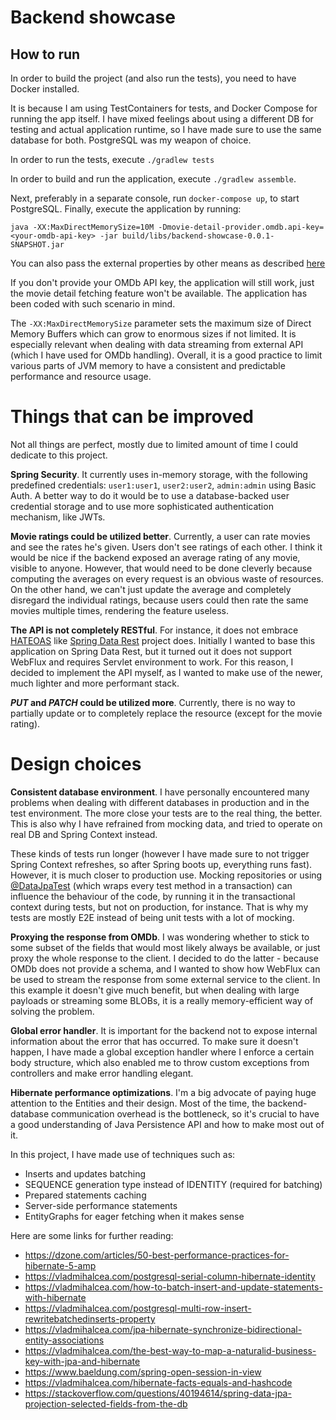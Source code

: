 # Backend showcase

## How to run
In order to build the project (and also run the tests), you need to have Docker installed.

It is because I am using TestContainers for tests, and Docker Compose for running the app itself.
I have mixed feelings about using a different DB for testing and actual application runtime, so I have made
sure to use the same database for both. PostgreSQL was my weapon of choice.

In order to run the tests, execute `./gradlew tests`

In order to build and run the application, execute `./gradlew assemble`.

Next, preferably in a separate console, run `docker-compose up`, to start PostgreSQL.
Finally, execute the application by running:

```
java -XX:MaxDirectMemorySize=10M -Dmovie-detail-provider.omdb.api-key=<your-omdb-api-key> -jar build/libs/backend-showcase-0.0.1-SNAPSHOT.jar
```
You can also pass the external properties by other means as described [here](https://docs.spring.io/spring-boot/docs/current/reference/html/features.html#features.external-config)

If you don't provide your OMDb API key, the application will still work, just the movie detail fetching feature won't be available.
The application has been coded with such scenario in mind.

The `-XX:MaxDirectMemorySize` parameter sets the maximum size of Direct Memory Buffers which can grow to enormous sizes if not limited.
It is especially relevant when dealing with data streaming from external API (which I have used for OMDb handling).
Overall, it is a good practice to limit various parts of JVM memory to have a consistent and predictable performance
and resource usage.

# Things that can be improved
Not all things are perfect, mostly due to limited amount of time I could dedicate to this project.

**Spring Security**. It currently uses in-memory storage, with the following predefined credentials:
`user1:user1`, `user2:user2`, `admin:admin` using Basic Auth. A better way to do it would be to use a database-backed user
credential storage and to use more sophisticated authentication mechanism, like JWTs.

**Movie ratings could be utilized better**. Currently, a user can rate movies and see the rates he's given.
Users don't see ratings of each other. I think it would be nice if the backend exposed an average rating of any movie,
visible to anyone. However, that would need to be done cleverly because computing the averages on every request
is an obvious waste of resources. On the other hand, we can't just update the average and completely disregard the
individual ratings, because users could then rate the same movies multiple times, rendering the feature useless.

**The API is not completely RESTful**. For instance, it does not embrace [HATEOAS](https://en.wikipedia.org/wiki/HATEOAS)
like [Spring Data Rest](https://spring.io/projects/spring-data-rest) project does. Initially I wanted to base this
application on Spring Data Rest, but it turned out it does not support WebFlux and requires Servlet environment to work.
For this reason, I decided to implement the API myself, as I wanted to make use of the newer, much lighter
and more performant stack.

**_PUT_ and _PATCH_ could be utilized more**. Currently, there is no way to partially update or to
completely replace the resource (except for the movie rating).

# Design choices
**Consistent database environment**. I have personally encountered many problems when dealing with different databases
in production and in the test environment. The more close your tests are to the real thing, the better.
This is also why I have refrained from mocking data, and tried to operate on real DB and Spring Context instead.

These kinds of tests run longer (however I have made sure to not trigger Spring Context refreshes, so after Spring boots up,
everything runs fast). However, it is much closer to production use. Mocking repositories or using
[@DataJpaTest](https://docs.spring.io/spring-boot/docs/current/api/org/springframework/boot/test/autoconfigure/orm/jpa/DataJpaTest.html)
(which wraps every test method in a transaction) can influence the behaviour of the code, by running it in the
transactional context during tests, but not on production, for instance. That is why my tests are mostly E2E instead of
being unit tests with a lot of mocking.

**Proxying the response from OMDb**. I was wondering whether to stick to some subset of the fields that would most likely
always be available, or just proxy the whole response to the client. I decided to do the latter - because OMDb does not
provide a schema, and I wanted to show how WebFlux can be used to stream the response from some external service to the client.
In this example it doesn't give much benefit, but when dealing with large payloads or streaming some BLOBs, it is a really
memory-efficient way of solving the problem.

**Global error handler**. It is important for the backend not to expose internal information about the error that has occurred.
To make sure it doesn't happen, I have made a global exception handler where I enforce a certain body structure, which
also enabled me to throw custom exceptions from controllers and make error handling elegant.

**Hibernate performance optimizations**. I'm a big advocate of paying huge attention to the Entities and their design.
Most of the time, the backend-database communication overhead is the bottleneck, so it's crucial to have
a good understanding of Java Persistence API and how to make most out of it.

In this project, I have made use of techniques such as:
- Inserts and updates batching
- SEQUENCE generation type instead of IDENTITY (required for batching)
- Prepared statements caching
- Server-side performance statements
- EntityGraphs for eager fetching when it makes sense

Here are some links for further reading:
- https://dzone.com/articles/50-best-performance-practices-for-hibernate-5-amp
- https://vladmihalcea.com/postgresql-serial-column-hibernate-identity
- https://vladmihalcea.com/how-to-batch-insert-and-update-statements-with-hibernate
- https://vladmihalcea.com/postgresql-multi-row-insert-rewritebatchedinserts-property
- https://vladmihalcea.com/jpa-hibernate-synchronize-bidirectional-entity-associations
- https://vladmihalcea.com/the-best-way-to-map-a-naturalid-business-key-with-jpa-and-hibernate
- https://www.baeldung.com/spring-open-session-in-view
- https://vladmihalcea.com/hibernate-facts-equals-and-hashcode
- https://stackoverflow.com/questions/40194614/spring-data-jpa-projection-selected-fields-from-the-db
